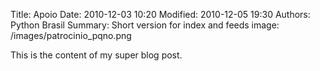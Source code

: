Title: Apoio
Date: 2010-12-03 10:20
Modified: 2010-12-05 19:30
Authors: Python Brasil
Summary: Short version for index and feeds
image: /images/patrocinio_pqno.png
<!-- image: /images/patrocinio_medio.png
image: /images/patrocinio_grande.png -->

This is the content of my super blog post.
